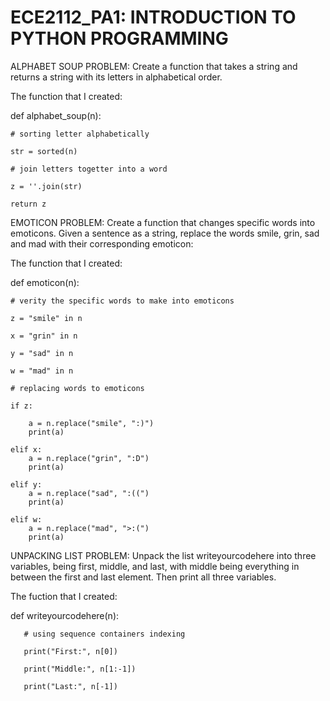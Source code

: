 # ECE2112_PA1: INTRODUCTION TO PYTHON PROGRAMMING

ALPHABET SOUP PROBLEM: Create a function that takes a string and returns a string with its letters
in alphabetical order.

The function that I created:

def alphabet_soup(n):

    # sorting letter alphabetically
    
    str = sorted(n)
    
    # join letters togetter into a word 
    
    z = ''.join(str)
    
    return z
    

EMOTICON PROBLEM: Create a function that changes specific words into emoticons. Given a sentence
as a string, replace the words smile, grin, sad and mad with their corresponding emoticon:

The function that I created:

def emoticon(n):

    # verity the specific words to make into emoticons
    
    z = "smile" in n
    
    x = "grin" in n
    
    y = "sad" in n
    
    w = "mad" in n
    
    # replacing words to emoticons
    
    if z:
    
        a = n.replace("smile", ":)")
        print(a)
        
    elif x:
        a = n.replace("grin", ":D")
        print(a)
        
    elif y:
        a = n.replace("sad", ":((")
        print(a)
        
    elif w:
        a = n.replace("mad", ">:(")
        print(a)
        

UNPACKING LIST PROBLEM: Unpack the list writeyourcodehere into three variables, being first,
middle, and last, with middle being everything in between the first and last element. Then print all three
variables.

The fuction that I created:

def writeyourcodehere(n):

       # using sequence containers indexing
       
       print("First:", n[0])
       
       print("Middle:", n[1:-1])
       
       print("Last:", n[-1])
       
